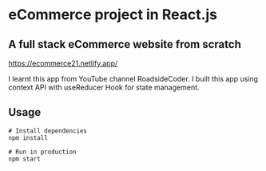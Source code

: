 # eCommerce project in React.js

## A full stack eCommerce website from scratch

https://ecommerce21.netlify.app/

I learnt this app from YouTube channel RoadsideCoder. 
I built this app using context API with useReducer Hook for state management.

## Usage

```
# Install dependencies
npm install

# Run in production
npm start
```
